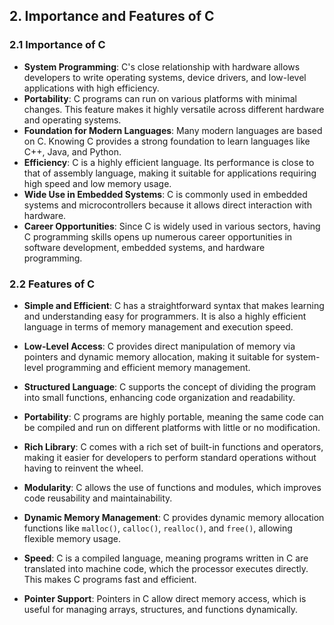 
## 2. **Importance and Features of C**

### 2.1 **Importance of C**
- **System Programming**: C's close relationship with hardware allows developers to write operating systems, device drivers, and low-level applications with high efficiency.
- **Portability**: C programs can run on various platforms with minimal changes. This feature makes it highly versatile across different hardware and operating systems.
- **Foundation for Modern Languages**: Many modern languages are based on C. Knowing C provides a strong foundation to learn languages like C++, Java, and Python.
- **Efficiency**: C is a highly efficient language. Its performance is close to that of assembly language, making it suitable for applications requiring high speed and low memory usage.
- **Wide Use in Embedded Systems**: C is commonly used in embedded systems and microcontrollers because it allows direct interaction with hardware.
- **Career Opportunities**: Since C is widely used in various sectors, having C programming skills opens up numerous career opportunities in software development, embedded systems, and hardware programming.

### 2.2 **Features of C**

- **Simple and Efficient**: C has a straightforward syntax that makes learning and understanding easy for programmers. It is also a highly efficient language in terms of memory management and execution speed.
  
- **Low-Level Access**: C provides direct manipulation of memory via pointers and dynamic memory allocation, making it suitable for system-level programming and efficient memory management.
  
- **Structured Language**: C supports the concept of dividing the program into small functions, enhancing code organization and readability.
  
- **Portability**: C programs are highly portable, meaning the same code can be compiled and run on different platforms with little or no modification.
  
- **Rich Library**: C comes with a rich set of built-in functions and operators, making it easier for developers to perform standard operations without having to reinvent the wheel.
  
- **Modularity**: C allows the use of functions and modules, which improves code reusability and maintainability.
  
- **Dynamic Memory Management**: C provides dynamic memory allocation functions like `malloc()`, `calloc()`, `realloc()`, and `free()`, allowing flexible memory usage.
  
- **Speed**: C is a compiled language, meaning programs written in C are translated into machine code, which the processor executes directly. This makes C programs fast and efficient.
  
- **Pointer Support**: Pointers in C allow direct memory access, which is useful for managing arrays, structures, and functions dynamically.
